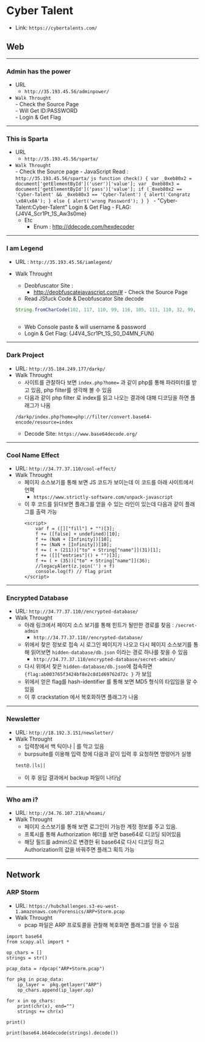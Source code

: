 # Cyber Talent
- Link: `https://cybertalents.com/`
   
## Web

---
### Admin has the power
- URL
    - `http://35.193.45.56/adminpower/`
- `Walk Throught`  
      - Check the Source Page  
      - Will Get ID:PASSWORD    
   	  - Login & Get Flag    
  
---

### This is Sparta 
- URL
    - `http://35.193.45.56/sparta/`
- `Walk Throught`  
	  - Check the Source page
	  - JavaScript Read : `http://35.193.45.56/sparta/`
	  ```js
	  function check() {
	    var _0xeb80x2 = document['getElementById']('user')['value'];
	    var _0xeb80x3 = document['getElementById']('pass')['value'];
	    if (_0xeb80x2 == 'Cyber-Talent' && _0xeb80x3 == 'Cyber-Talent') {
	        alert('Congratz \x0A\x0A');
	    } else {
	        alert('wrong Password');
	    }
	  }
	  ```
	  - "Cyber-Talent:Cyber-Talent" Login & Get Flag
	  - FLAG:{J4V4_Scr1Pt_1S_Aw3s0me}
	- Etc
	    - Enum : http://ddecode.com/hexdecoder
---

### I am Legend
- URL : `http://35.193.45.56/iamlegend/`
- Walk Throught
     - Deobfuscator Site : 
          - http://deobfuscatejavascript.com/#
      - Check the Source Page
    - Read JSfuck Code & Deobfuscator Site decode
    ```js
    String.fromCharCode(102, 117, 110, 99, 116, 105, 111, 110, 32, 99, 104, 101, 99, 107, 40, 41, 123, 10, 10, 118, 97, 114, 32, 117, 115, 101, 114, 32, 61, 32, 100, 111, 99, 117, 109, 101, 110, 116, 91, 34, 103, 101, 116, 69, 108, 101, 109, 101, 110, 116, 66, 121, 73, 100, 34, 93, 40, 34, 117, 115, 101, 114, 34, 41, 91, 34, 118, 97, 108, 117, 101, 34, 93, 59, 10, 118, 97, 114, 32, 112, 97, 115, 115, 32, 61, 32, 100, 111, 99, 117, 109, 101, 110, 116, 91, 34, 103, 101, 116, 69, 108, 101, 109, 101, 110, 116, 66, 121, 73, 100, 34, 93, 40, 34, 112, 97, 115, 115, 34, 41, 91, 34, 118, 97, 108, 117, 101, 34, 93, 59, 10, 10, 105, 102, 40, 117, 115, 101, 114, 61, 61, 34, 67, 121, 98, 101, 114, 34, 32, 38, 38, 32, 112, 97, 115, 115, 61, 61, 32, 34, 84, 97, 108, 101, 110, 116, 34, 41, 123, 97, 108, 101, 114, 116, 40, 34, 32, 32, 32, 32, 32, 32, 32, 32, 32, 32, 32, 32, 32, 32, 32, 32, 32, 32, 32, 32, 32, 32, 67, 111, 110, 103, 114, 97, 116, 122, 32, 92, 110, 32, 70, 108, 97, 103, 58, 32, 123, 74, 52, 86, 52, 95, 83, 99, 114, 49, 80, 116, 95, 49, 83, 95, 83, 48, 95, 68, 52, 77, 78, 95, 70, 85, 78, 125, 34, 41, 59, 125, 32, 10, 101, 108, 115, 101, 32, 123, 97, 108, 101, 114, 116, 40, 34, 119, 114, 111, 110, 103, 32, 80, 97, 115, 115, 119, 111, 114, 100, 34, 41, 59, 125, 10, 10, 125)
      
    ```
    
    - Web Console paste & will username & password
    - Login & Get Flag: {J4V4_Scr1Pt_1S_S0_D4MN_FUN}
---

### Dark Project

- URL: `http://35.184.249.177/darkp/`
- Walk Throught
	- 사이트를 관찰하다 보면 `index.php?home=` 과 같이 php를 통해 파라미터를 받고 있음, php filter를 생각해 볼 수 있음
	- 다음과 같이 php filter 로 index를 읽고 나오는 결과에 대해 디코딩을 하면 플래그가 나옴
	```
	/darkp/index.php?home=php://filter/convert.base64-encode/resource=index
	```
	- Decode Site: `https://www.base64decode.org/`

---

### Cool Name Effect

- URL: `http://34.77.37.110/cool-effect/`
- Walk Throught
	- 페이지 소스보기를 통해 보면  JS 코드가 보이는데 이 코드를 아래 사이트에서 언팩
		- `https://www.strictly-software.com/unpack-javascript`
    - 이 후 코드를 읽다보면 플래그를 얻을 수 있는 라인이 있는데 다음과 같이 플래그를 출력 가능 
	    ```
	    <script>
			var f = ([]["fill"] + "")[3];
			f += ([false] + undefined)[10];
			f += (NaN + [Infinity])[10];
			f += (NaN + [Infinity])[10];
			f += ( + (211))["to" + String["name"]](31)[1];
			f += ([]["entries"]() + "")[3];
			f += ( + (35))["to" + String["name"]](36);
			//legacyAlert(z.join('') + f)
			console.log(f) // flag print
		</script>
	    ```

---

### Encrypted Database

- URL: `http://34.77.37.110//encrypted-database/`
- Walk Throught
	- 아래 링크에서 페이지 소스 보기를 통해 힌트가 될만한 경로를 찾음 : `/secret-admin`
		- `http://34.77.37.110//encrypted-database/`
	- 위에서 찾은 정보로 접속 시 로그인 페이지가 나오고 다시 페이지 소스보기를 통해 읽어보면 `hidden-database/db.json` 이라는 경로 하나를 찾을 수 있음
		- `http://34.77.37.110/encrypted-database/secret-admin/`
	- 다시 위에서 찾은 `hidden-database/db.json`에 접속하면 `{flag:ab003765f3424bf8e2c8d1d69762d72c }` 가 보임
	- 위에서 얻은 flag를 hash-identifier 를 통해 보면 MD5 형식의 타입임을 알 수 있음
	- 이 후 crackstation 에서 복호화하면 플래그가 나옴

---
### Newsletter

- URL: `http://18.192.3.151/newsletter/`
- Walk Throught
	- 입력창에서 백 틱이나 | 를 막고 있음
	- burpsuite를 이용해 입력 창에 다음과 같이 입력 후 요청하면 명령어가 실행
	```
	test@.|ls||
	```
	- 이 후 응답 결과에서 backup 파일이 나타남
---

### Who am i?
- URL: `http://34.76.107.218/whoami/`
- Walk Throught
	- 페이지 소스보기를 통해 보면 로그인이 가능한 계정 정보를 주고 있음.
	- 프록시를 통해 Authorization 헤더를 보면 base64로 디코딩 되어있음
	- 해당 필드를 admin으로 변경한 뒤 base64로 다시 디코딩 하고 Authorization의 값을 바꿔주면 플래그 획득 가능 

---

## Network

### ARP Storm

- URL: `https://hubchallenges.s3-eu-west-1.amazonaws.com/Forensics/ARP+Storm.pcap`
- Walk Throught
	- pcap 파일은 ARP 프로토콜을 관찰해 복호화면 플래그를 얻을 수 있음
```
import base64
from scapy.all import *

op_chars = []
strings = str()

pcap_data = rdpcap("ARP+Storm.pcap")

for pkg in pcap_data:
	ip_layer =  pkg.getlayer("ARP")
	op_chars.append(ip_layer.op)

for x in op_chars:
	print(chr(x), end="")
	strings += chr(x)

print()

print(base64.b64decode(strings).decode())
```